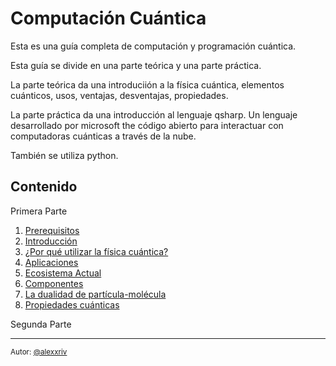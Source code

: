 # Computación Cuántica


Esta es una guía completa de computación y programación cuántica.

Esta guía se divide en una parte teórica y una parte práctica.

La parte teórica da una introduciión a la física cuántica, elementos cuánticos, usos, ventajas, desventajas, propiedades.

La parte práctica da una introducción al lenguaje qsharp. Un lenguaje desarrollado por microsoft the código abierto para interactuar con computadoras cuánticas a través de la nube.

También se utiliza python.

## Contenido 

Primera Parte 

1. [Prerequisitos](/teoria/PrimeraParte.md#prerequisitos)
2. [Introducción](/teoria/PrimeraParte.md#introducción)
3. [¿Por qué utilizar la física cuántica?](/teoria/PrimeraParte.md#¿por-qué-utilizar-la-física-cuántica)
4. [Aplicaciones](/teoria/PrimeraParte.md#aplicaciones)
5. [Ecosistema Actual](/teoria/PrimeraParte.md#ecosistema-actual)
6. [Componentes](/teoria/PrimeraParte.md#componentes)
7. [La dualidad de partícula-molécula](/teoria/PrimeraParte.md#la-dualidad-de-partícula-molécula)
8. [Propiedades cuánticas](/teoria/PrimeraParte.md#propiedades-cuánticas)

Segunda Parte

---
<sub> Autor: [@alexxriv](https://github.com/alexxriv)</sub>
